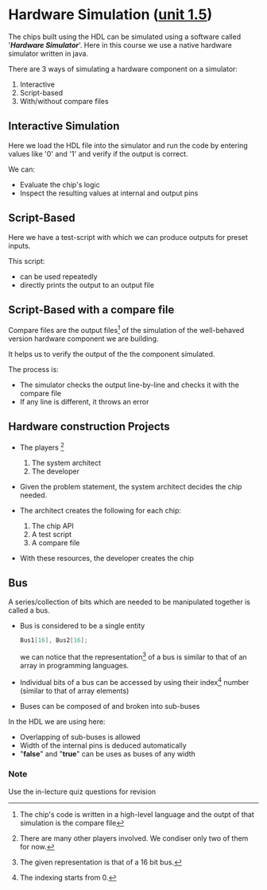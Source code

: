 # Hardware Simulation ([unit 1.5](https://www.coursera.org/learn/build-a-computer/lecture/jmAls/unit-1-5-hardware-simulation))

The chips built using the HDL can be simulated using a software called '**_Hardware Simulator_**'. Here in this course we use a native hardware simulator written in java.

There are 3 ways of simulating a hardware component on a simulator:

1. Interactive
2. Script-based
3. With/without compare files

## Interactive Simulation

Here we load the HDL file into the simulator and run the code by entering values like '0' and '1' and verify if the output is correct.

We can:

* Evaluate the chip's logic
* Inspect the resulting values at internal and output pins

## Script-Based 

Here we have a test-script with which we can produce outputs for preset inputs. 

This script:

* can be used repeatedly
* directly prints the output to an output file

## Script-Based with a compare file

Compare files are the output files[^1] of the simulation of the well-behaved version hardware component we are building.

It helps us to verify the output of the the component simulated.

The process is:

* The simulator checks the output line-by-line and checks it with the compare file
* If any line is different, it throws an error

## Hardware construction Projects

* The players [^2]
    1. The system architect
    2. The developer

* Given the problem statement, the system architect decides the chip needed.

* The architect creates the following for each chip:
    1. The chip API
    2. A test script
    3. A compare file

* With these resources, the developer creates the chip

## Bus

A series/collection of bits which are needed to be manipulated together is called a bus.

* Bus is considered to be a single entity
    ```verilog
    Bus1[16], Bus2[16];
    ```
    we can notice that the representation[^3] of a bus is similar to that of an array in programming languages.

* Individual bits of a bus can be accessed by using     their index[^4] number (similar to that of array elements)

* Buses can be composed of and broken into sub-buses

In the HDL we are using here:
* Overlapping of sub-buses is allowed
* Width of the internal pins is deduced automatically
* "**false**" and "**true**" can be uses as buses of any width

### Note

Use the in-lecture quiz questions for revision



[^1]: The chip's code is written in a high-level language and the outpt of that simulation is the compare file
[^2]: There are many other players involved. We condiser only two of them for now.
[^3]: The given representation is that of a 16 bit bus.
[^4]: The indexing starts from 0.